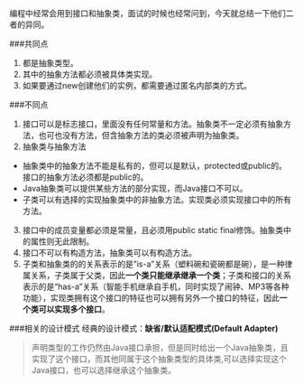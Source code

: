 编程中经常会用到接口和抽象类，面试的时候也经常问到，今天就总结一下他们二者的异同。

###共同点
1. 都是抽象类型。
2. 其中的抽象方法都必须被具体类实现。
3. 如果要通过new创建他们的实例，都需要通过匿名内部类的方式。

###不同点
1. 接口可以是标志接口，里面没有任何常量和方法。抽象类不一定必须有抽象方法，也可也没有方法，但含抽象方法的类必须被声明为抽象类。
2. 抽象类与抽象方法
  * 抽象类中的抽象方法不能是私有的，但可以是默认，protected或public的。接口的抽象方法必须都是public的。
  * Java抽象类可以提供某些方法的部分实现，而Java接口不可以。
  * 子类可以有选择的实现抽象类中的非抽象方法。实现类必须实现接口中的所有方法。
3. 接口中的成员变量都必须是常量，且必须用public static final修饰。抽象类中的属性则无此限制。
4. 接口不可以有构造方法，抽象类可以有构造方法。
5. 子类和抽象类的的关系表示的是”is-a”关系（塑料碗和瓷碗都是碗），是一种律属关系，子类属于父类，因此**一个类只能继承继承一个类**；子类和接口的关系表示的是“has-a”关系（智能手机继承自手机，同时实现了闹钟、MP3等各种功能），实现类拥有这个接口的特征也可以拥有另外一个接口的特征，因此**一个类可以实现多个接口**。

###相关的设计模式
经典的设计模式：**缺省/默认适配模式(Default Adapter)**
>声明类型的工作仍然由Java接口承担，但是同时给出一个Java抽象类，且实现了这个接口，而其他同属于这个抽象类型的具体类,可以选择实现这个Java接口，也可以选择继承这个抽象类。